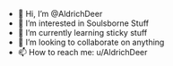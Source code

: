 - 👋 Hi, I’m @AldrichDeer
- 👀 I’m interested in Soulsborne Stuff
- 🌱 I’m currently learning sticky stuff
- 💞️ I’m looking to collaborate on anything 
- 📫 How to reach me: u/AldrichDeer

<!---
AldrichDeer/AldrichDeer is a ✨ special ✨ repository because its `README.md` (this file) appears on your GitHub profile.
You can click the Preview link to take a look at your changes.
--->
